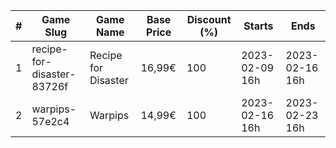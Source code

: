 |#|Game Slug|Game Name|Base Price|Discount (%)|Starts|Ends|
|---|---|---|---|---|---|---|
|1|recipe-for-disaster-83726f|Recipe for Disaster|16,99€|100|2023-02-09 16h|2023-02-16 16h|
|2|warpips-57e2c4|Warpips|14,99€|100|2023-02-16 16h|2023-02-23 16h|
